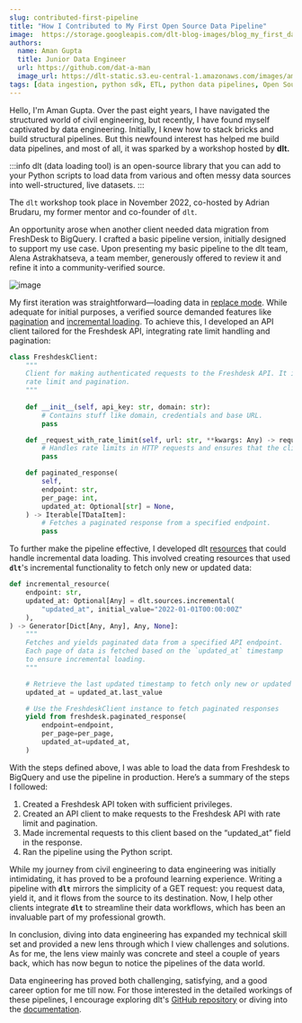 ```yaml
---
slug: contributed-first-pipeline
title: "How I Contributed to My First Open Source Data Pipeline"
image:  https://storage.googleapis.com/dlt-blog-images/blog_my_first_data_pipeline.png
authors:
  name: Aman Gupta
  title: Junior Data Engineer
  url: https://github.com/dat-a-man
  image_url: https://dlt-static.s3.eu-central-1.amazonaws.com/images/aman.png
tags: [data ingestion, python sdk, ETL, python data pipelines, Open Source, Developer Tools]
---
```


Hello, I'm Aman Gupta. Over the past eight years, I have navigated the structured world of civil engineering, but recently, I have found myself captivated by data engineering. Initially, I knew how to stack bricks and build structural pipelines. But this newfound interest has helped me build data pipelines, and most of all, it was sparked by a workshop hosted by **dlt.**

:::info
dlt (data loading tool) is an open-source library that you can add to your Python scripts to load data from various and often messy data sources into well-structured, live datasets.
:::

The `dlt` workshop took place in November 2022, co-hosted by Adrian Brudaru, my former mentor and co-founder of `dlt`.

An opportunity arose when another client needed data migration from FreshDesk to BigQuery. I crafted a basic pipeline version, initially designed to support my use case. Upon presenting my basic pipeline to the dlt team, Alena Astrakhatseva, a team member, generously offered to review it and refine it into a community-verified source.

![image](https://storage.googleapis.com/dlt-blog-images/blog_my_first_data_pipeline.png)

My first iteration was straightforward—loading data in [replace mode](https://dlthub.com/docs/general-usage/incremental-loading#the-3-write-dispositions). While adequate for initial purposes, a verified source demanded features like [pagination](https://dlthub.com/docs/general-usage/http/overview#explicitly-specifying-pagination-parameters) and [incremental loading](https://dlthub.com/docs/general-usage/incremental-loading). To achieve this, I developed an API client tailored for the Freshdesk API, integrating rate limit handling and pagination:

```py
class FreshdeskClient:
    """
    Client for making authenticated requests to the Freshdesk API. It incorporates API requests with
    rate limit and pagination.
    """
    
    def __init__(self, api_key: str, domain: str):
        # Contains stuff like domain, credentials and base URL.
        pass

    def _request_with_rate_limit(self, url: str, **kwargs: Any) -> requests.Response:
        # Handles rate limits in HTTP requests and ensures that the client doesn't exceed the limit set by the server.
        pass

    def paginated_response(
        self,
        endpoint: str,
        per_page: int,
        updated_at: Optional[str] = None,
    ) -> Iterable[TDataItem]:
        # Fetches a paginated response from a specified endpoint.
        pass
```

To further make the pipeline effective, I developed dlt [resources](https://dlthub.com/docs/general-usage/resource) that could handle incremental data loading. This involved creating resources that used **`dlt`**'s incremental functionality to fetch only new or updated data:

```py
def incremental_resource(
    endpoint: str,
    updated_at: Optional[Any] = dlt.sources.incremental(
        "updated_at", initial_value="2022-01-01T00:00:00Z"
    ),
) -> Generator[Dict[Any, Any], Any, None]:
    """
    Fetches and yields paginated data from a specified API endpoint.
    Each page of data is fetched based on the `updated_at` timestamp
    to ensure incremental loading.
    """

    # Retrieve the last updated timestamp to fetch only new or updated records.
    updated_at = updated_at.last_value

    # Use the FreshdeskClient instance to fetch paginated responses
    yield from freshdesk.paginated_response(
        endpoint=endpoint,
        per_page=per_page,
        updated_at=updated_at,
    )
```

With the steps defined above, I was able to load the data from Freshdesk to BigQuery and use the pipeline in production. Here’s a summary of the steps I followed:

1. Created a Freshdesk API token with sufficient privileges.
2. Created an API client to make requests to the Freshdesk API with rate limit and pagination.
3. Made incremental requests to this client based on the “updated_at” field in the response.
4. Ran the pipeline using the Python script.


While my journey from civil engineering to data engineering was initially intimidating, it has proved to be a profound learning experience. Writing a pipeline with **`dlt`** mirrors the simplicity of a GET request: you request data, yield it, and it flows from the source to its destination. Now, I help other clients integrate **`dlt`** to streamline their data workflows, which has been an invaluable part of my professional growth.

In conclusion, diving into data engineering has expanded my technical skill set and provided a new lens through which I view challenges and solutions. As for me, the lens view mainly was concrete and steel a couple of years back, which has now begun to notice the pipelines of the data world. 

Data engineering has proved both challenging, satisfying, and a good career option for me till now. For those interested in the detailed workings of these pipelines, I encourage exploring dlt's [GitHub repository](https://github.com/dlt-hub/verified-sources) or diving into the [documentation](https://dlthub.com/docs/dlt-ecosystem/verified-sources/freshdesk).